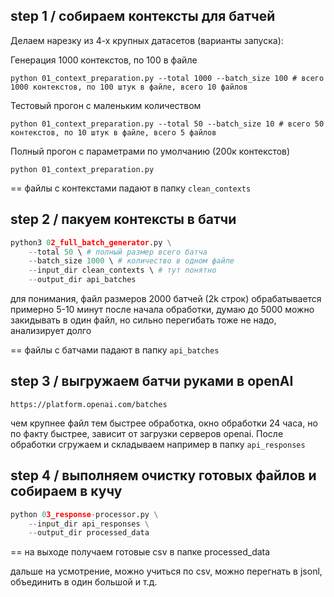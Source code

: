 ## step 1 / собираем контексты для батчей

Делаем нарезку из 4-х крупных датасетов (варианты запуска):

Генерация 1000 контекстов, по 100 в файле

`python 01_context_preparation.py --total 1000 --batch_size 100 # всего 1000 контекстов, по 100 штук в файле, всего 10 файлов`


Тестовый прогон с маленьким количеством

`python 01_context_preparation.py --total 50 --batch_size 10 # всего 50 контекстов, по 10 штук в файле, всего 5 файлов`

Полный прогон с параметрами по умолчанию (200к контекстов)

`python 01_context_preparation.py`

== файлы с контекстами падают в папку `clean_contexts`

## step 2 / пакуем контексты в батчи

```python
python3 02_full_batch_generator.py \
    --total 50 \ # полный размер всего батча
    --batch_size 1000 \ # количество в одном файле
    --input_dir clean_contexts \ # тут понятно
    --output_dir api_batches
```
для понимания, файл размеров 2000 батчей (2k строк) обрабатывается примерно 5-10 минут после начала обработки, думаю до 5000 можно закидывать в один файл, но сильно перегибать тоже не надо, анализирует долго

== файлы с батчами падают в папку `api_batches`

## step 3 / выгружаем батчи руками в openAI

`https://platform.openai.com/batches`

чем крупнее файл тем быстрее обработка, окно обработки 24 часа, но по факту быстрее, зависит от загрузки серверов openai.
После обработки сгружаем и складываем например в папку 
`api_responses`

## step 4 / выполняем очистку готовых файлов и собираем в кучу

```python
python 03_response-processor.py \
    --input_dir api_responses \
    --output_dir processed_data
```
== на выходе получаем готовые csv в папке processed_data

дальше на усмотрение, можно учиться по csv, можно перегнать в jsonl, объединить в один большой и т.д.
